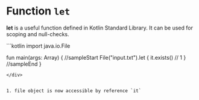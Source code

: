 # Function `let` 

**let** is a useful function defined in Kotlin Standard Library. It can be used for scoping and null-checks. 

<div class="language-kotlin" theme="idea">
```kotlin
import java.io.File

fun main(args: Array<String>) {
//sampleStart
  File("input.txt").let {
      it.exists()                     // 1
  }
//sampleEnd
}
```
</div>


1. file object is now accessible by reference `it`    
    

